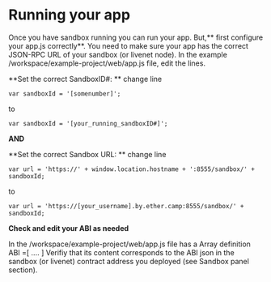 # Running your app

Once you have sandbox running you can run your app. But,** first configure your app.js correctly**. You need to make sure your app has the correct JSON-RPC URL of your sandbox (or livenet node). In the example /workspace/example-project/web/app.js file, edit the lines.

**Set the correct SandboxID#:
**
change line 

```var sandboxId = '[somenumber]';```

to

```var sandboxId = '[your_running_sandboxID#]';```



**AND**


**Set the correct Sandbox URL:
**
change line 

```var url = 'https://' + window.location.hostname + ':8555/sandbox/' + sandboxId;```

to

```var url = 'https://[your_username].by.ether.camp:8555/sandbox/' + sandboxId;```



**Check and edit your ABI as needed**

In the /workspace/example-project/web/app.js file has a Array definition ABI =[ ....  ]
Verifiy that its content corresponds to the ABI json in the sandbox (or livenet) contract address you deployed (see Sandbox panel section).




